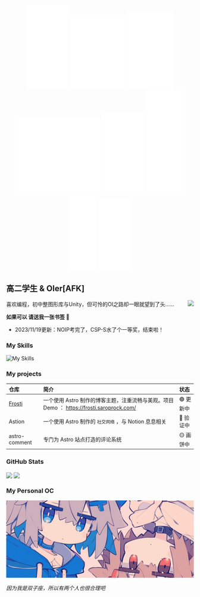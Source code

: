 <p align="center"> 
  <img src="./images/1.svg" alt="EveSunMaple">
  <img src="./images/2.svg" alt="EveSunMaple">
  <img src="./images/3.svg" alt="EveSunMaple">
  <img src="./images/4.svg" alt="EveSunMaple">
  <img src="./images/5.svg" alt="EveSunMaple">
  <img src="./images/6.svg" alt="EveSunMaple">
  <img src="./images/7.svg" alt="EveSunMaple">
  <img src="./images/8.svg" alt="EveSunMaple">
</p>


## 高二学生 & OIer[AFK]

<img align="right" src="https://count.getloli.com/get/@:EveSunMaple?theme=rule34">

喜欢编程，初中整图形库与Unity，但可怜的OI之路却一眼就望到了头……

**如果可以 请送我一张书签 🔖**

* 2023/11/19更新：NOIP考完了，CSP-S水了个一等奖，结束啦！

### My Skills

![My Skills](https://skillicons.dev/icons?i=cpp,astro,md,js,ts)

### My projects

| 仓库 | 简介 | 状态 |
| :--- | :--- | :--- |
| [Frosti](https://github.com/EveSunMaple/Frosti) | 一个使用 Astro 制作的博客主题，注重流畅与美观。项目 Demo ： https://frosti.saroprock.com/ | 🟢 更新中 |
| Astion | 一个使用 Astro 制作的 `社交网络` ，与 Notion 息息相关 |  🔵 验证中 |
| astro-comment | 专门为 Astro 站点打造的评论系统 |  🟡 画饼中 |

### GitHub Stats

<img align="center" width="430" src="https://github-readme-stats.vercel.app/api?username=EveSunMaple&theme=github_dark&show_icons=true&show=reviews&hide_title=true&hide=contribs&hide_border=true" />
<img align="center" width="400" src="https://streak-stats.demolab.com?user=EveSunMaple&theme=github-dark-blue&date_format=%5BY.%5Dn.j&hide_border=true" />

### My Personal OC

![My Personal OC](./images/profile.jpg)

*因为我是双子座，所以有两个人也很合理吧*